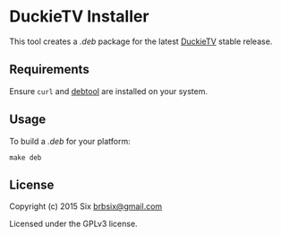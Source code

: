 # DuckieTV Installer

This tool creates a *.deb* package for the latest [DuckieTV](https://schizoduckie.github.io/DuckieTV/) stable release.

## Requirements

Ensure `curl` and [debtool](https://github.com/brbsix/debtool) are installed on your system.

## Usage

To build a *.deb* for your platform:

    make deb

## License

Copyright (c) 2015 Six <brbsix@gmail.com>

Licensed under the GPLv3 license.
